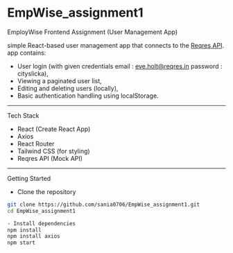 # EmpWise_assignment1
EmployWise Frontend Assignment (User Management App)

simple React-based user management app that connects to the [Reqres API](https://reqres.in/). 
app contains:
- User login (with given credentials   email : eve.holt@reqres.in    password : cityslicka),
- Viewing a paginated user list,
- Editing and deleting users (locally),
- Basic authentication handling using localStorage.

---
Tech Stack
- React (Create React App)
- Axios
- React Router
- Tailwind CSS (for styling)
- Reqres API (Mock API)

---
 Getting Started
- Clone the repository

```bash
git clone https://github.com/sania0706/EmpWise_assignment1.git
cd EmpWise_assignment1

- Install dependencies
npm install
npm install axios 
npm start
